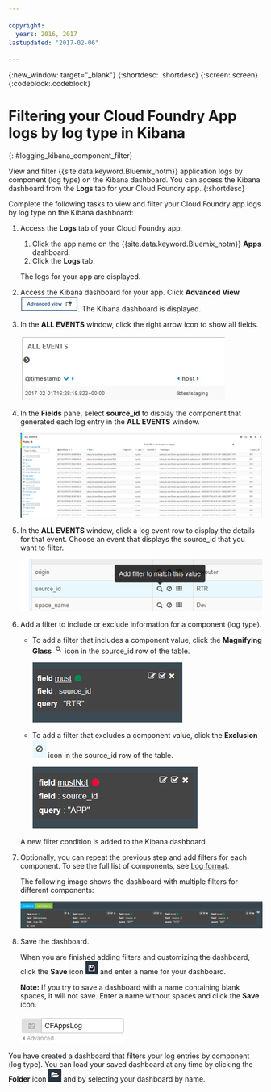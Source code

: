 ```yaml
---

copyright:
  years: 2016, 2017
lastupdated: "2017-02-06"

---
```


<!-- Common attributes used in the template are defined as follows: -->
{:new_window: target="_blank"}
{:shortdesc: .shortdesc}
{:screen:.screen}
{:codeblock:.codeblock}

# Filtering your Cloud Foundry App logs by log type in Kibana
<!-- for example, Uploading your data -->
{: #logging_kibana_component_filter}
<!-- Provide an appropriate ID above -->

View and filter {{site.data.keyword.Bluemix_notm}} application logs by component (log type) on the Kibana dashboard. You can access the Kibana dashboard from the **Logs** tab for your Cloud Foundry app. 
{:shortdesc}

<!-- Include a sentence to briefly introduce the steps/subtopics. Example: -->
Complete the following tasks to view and filter your Cloud Foundry app logs by log type on the Kibana dashboard:

1. Access the **Logs** tab of your Cloud Foundry app. 

    1. Click the app name on the {{site.data.keyword.Bluemix_notm}} **Apps** dashboard.
    2. Click the **Logs** tab. 
    
    The logs for your app are displayed.

2. Access the Kibana dashboard for your app. Click **Advanced View** ![Advanced view link](images/logging_advanced_view.jpg). The Kibana dashboard is displayed.

3. In the **ALL EVENTS** window, click the right arrow icon to show all fields. 

    ![All Events window with right arrow icon](images/logging_all_events_no_fields.jpg)

4. In the **Fields** pane, select **source_id** to display the component that generated each log entry in the **ALL EVENTS** window.

    ![All Events window with source_id field selected](images/logging_component.png)

5. In the **ALL EVENTS** window, click a log event row to display the details for that event. Choose an event that displays the source_id that you want to filter.

    ![All Events window displaying details for a selected log event](images/logging_component_add_filter.png)

6. Add a filter to include or exclude information for a component (log type). 

    * To add a filter that includes a component value, click the **Magnifying Glass** ![Magnifying glass icon](images/logging_magnifying_glass.jpg) icon in the source_id row of the table. 

        ![Filter condition for source_id field](images/logging_component_filter.png) 

    * To add a filter that excludes a component value, click the **Exclusion** ![Exclusion icon](images/logging_exclusion_icon.png) icon in the source_id row of the table. 
    
         ![Filter condition to exclude source_id field](images/logging_component_add_exclusion_filter.png) 
     
     A new filter condition is added to the Kibana dashboard.

7. Optionally, you can repeat the previous step and add filters for each component. To see the full list of components, see [Log format](../logging_view_kibana3.html#kibana_log_format_cf).

    The following image shows the dashboard with multiple filters for different components:
    
    ![Multiple filter conditions for the source_id field](images/logging_component_multiple_filters.png)

8. Save the dashboard. 

    When you are finished adding filters and customizing the dashboard, click the **Save** icon ![Save icon](images/logging_save.jpg) and enter a name for your dashboard. 
      
    **Note:** If you try to save a dashboard with a name containing blank spaces, it will not save. Enter a name without spaces and click the **Save** icon.
    
    ![Save dashboard name ](images/logging_save_dashboard.jpg)

You have created a dashboard that filters your log entries by component (log type). You can load your saved dashboard at any time by clicking the **Folder** icon ![Folder icon](images/logging_folder.jpg) and by selecting your dashboard by name.


